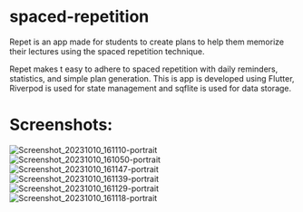 # spaced-repetition
Repet is an app made for students to create plans to help them memorize their lectures using the spaced repetition technique.

Repet makes t easy to adhere to spaced repetition with daily reminders, statistics, and simple plan generation.
This is app is developed using Flutter, Riverpod is used for state management and sqflite is used for data storage.

# Screenshots:
![Screenshot_20231010_161110-portrait](https://github.com/Majd-Haj-Hmedy/spaced-repetition/assets/77697137/d41fa125-181b-43a1-864f-c4b0c03b8002)
![Screenshot_20231010_161050-portrait](https://github.com/Majd-Haj-Hmedy/spaced-repetition/assets/77697137/046861bc-154f-4eb8-a033-e344144f5577)
![Screenshot_20231010_161147-portrait](https://github.com/Majd-Haj-Hmedy/spaced-repetition/assets/77697137/09821a75-8fdb-4664-9a75-6c7c8c35329f)
![Screenshot_20231010_161139-portrait](https://github.com/Majd-Haj-Hmedy/spaced-repetition/assets/77697137/5da89ee5-6f58-4859-8dfc-8b0db81004f3)
![Screenshot_20231010_161129-portrait](https://github.com/Majd-Haj-Hmedy/spaced-repetition/assets/77697137/0d6df276-02f1-446c-b9ed-c3e66a87703b)
![Screenshot_20231010_161118-portrait](https://github.com/Majd-Haj-Hmedy/spaced-repetition/assets/77697137/b680bd8c-9d73-4395-824b-3ceae9c8bd23)
